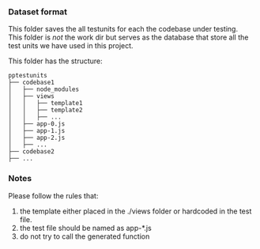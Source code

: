 ### Dataset format

This folder saves the all testunits for each the codebase under testing. <br>
This folder is *not* the work dir but serves as the database that store all the test units we have used in this project.

This folder has the structure:

```
pptestunits
├── codebase1
│   ├── node_modules
│   ├── views
│   │   ├── template1
│   │   ├── template2
│   │   ├── ...
│   ├── app-0.js
│   ├── app-1.js
│   ├── app-2.js
│   ├── ...
├── codebase2
├── ...
```

### Notes
Please follow the rules that: <br>
1. the template either placed in the ./views folder or hardcoded in the test file.
2. the test file should be named as app-*.js
3. do not try to call the generated function